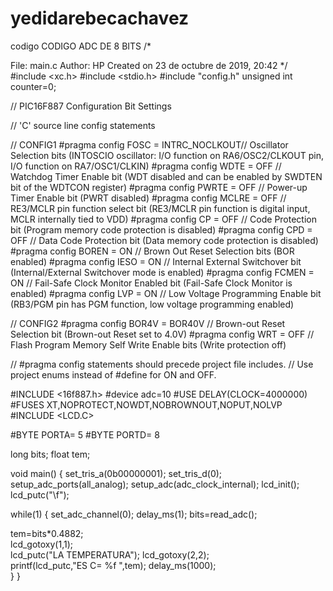 # yedidarebecachavez
codigo
CODIGO ADC DE 8 BITS /*

File: main.c
Author: HP
Created on 23 de octubre de 2019, 20:42 */
#include <xc.h> #include <stdio.h> #include "config.h" unsigned int counter=0;

// PIC16F887 Configuration Bit Settings

// 'C' source line config statements

// CONFIG1 #pragma config FOSC = INTRC_NOCLKOUT// Oscillator Selection bits (INTOSCIO oscillator: I/O function on RA6/OSC2/CLKOUT pin, I/O function on RA7/OSC1/CLKIN) #pragma config WDTE = OFF // Watchdog Timer Enable bit (WDT disabled and can be enabled by SWDTEN bit of the WDTCON register) #pragma config PWRTE = OFF // Power-up Timer Enable bit (PWRT disabled) #pragma config MCLRE = OFF // RE3/MCLR pin function select bit (RE3/MCLR pin function is digital input, MCLR internally tied to VDD) #pragma config CP = OFF // Code Protection bit (Program memory code protection is disabled) #pragma config CPD = OFF // Data Code Protection bit (Data memory code protection is disabled) #pragma config BOREN = ON // Brown Out Reset Selection bits (BOR enabled) #pragma config IESO = ON // Internal External Switchover bit (Internal/External Switchover mode is enabled) #pragma config FCMEN = ON // Fail-Safe Clock Monitor Enabled bit (Fail-Safe Clock Monitor is enabled) #pragma config LVP = ON // Low Voltage Programming Enable bit (RB3/PGM pin has PGM function, low voltage programming enabled)

// CONFIG2 #pragma config BOR4V = BOR40V // Brown-out Reset Selection bit (Brown-out Reset set to 4.0V) #pragma config WRT = OFF // Flash Program Memory Self Write Enable bits (Write protection off)

// #pragma config statements should precede project file includes. // Use project enums instead of #define for ON and OFF.

#INCLUDE <16f887.h> #device adc=10 #USE DELAY(CLOCK=4000000) #FUSES XT,NOPROTECT,NOWDT,NOBROWNOUT,NOPUT,NOLVP #INCLUDE <LCD.C>

#BYTE PORTA= 5 #BYTE PORTD= 8

long bits;
float tem;

void main() { set_tris_a(0b00000001);
set_tris_d(0);
setup_adc_ports(all_analog);
setup_adc(adc_clock_internal);
lcd_init();
lcd_putc("\f");

while(1) { set_adc_channel(0);
delay_ms(1);
bits=read_adc();

   tem=bits*0.4882;             
   lcd_gotoxy(1,1);            
   lcd_putc("LA TEMPERATURA");
   lcd_gotoxy(2,2);            
   printf(lcd_putc,"ES C= %f    ",tem); 
   delay_ms(1000);  
} }

